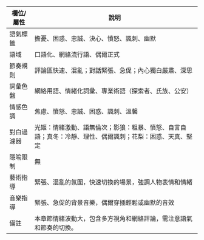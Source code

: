| 欄位/屬性 | 說明 |
|---|---|
| 語氣標籤 | 擔憂、困惑、忠誠、決心、憤怒、諷刺、幽默 |
| 語域 | 口語化、網絡流行語、偶爾正式 |
| 節奏規則 | 評論區快速、混亂；對話緊張、急促；內心獨白嚴肅、深思 |
| 詞彙色盤 | 網絡用語、情緒化詞彙、專業術語（探索者、氏族、公安） |
| 情感色調 | 焦慮、憤怒、忠誠、困惑、諷刺、溫馨 |
| 對白過濾器 | 光姬：情緒激動、語無倫次；影狼：粗暴、憤怒、自言自語；真冬：冷靜、理性、偶爾諷刺；花梨：困惑、天真、堅定 |
| 隱喻限制 | 無 |
| 藝術指導 | 緊張、混亂的氛圍，快速切換的場景，強調人物表情和情緒 |
| 音樂指導 | 緊張、急促的背景音樂，偶爾穿插輕鬆或幽默的音效 |
| 備註 | 本章節情緒波動大，包含多方視角和網絡評論，需注意語氣和節奏的切換。
